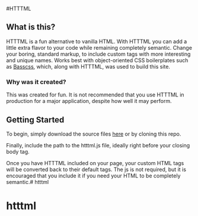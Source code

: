 #HTTTML

## What is this?

HTTTML is a fun alternative to vanilla HTML. With HTTTML you can add a little extra flavor to your code while remaining completely semantic. Change your boring, standard markup, to include custom tags with more interesting and unique names. Works best with object-oriented CSS boilerplates such as [Basscss](http://basscss.com), which, along with HTTTML, was used to build this site.

### Why was it created?

This was created for fun. It is not recommended that you use HTTTML in production for a major application, despite how well it may perform.

## Getting Started

To begin, simply download the source files [here](http://#.com) or by cloning this repo.

Finally, include the path to the htttml.js file, ideally right before your closing body tag.

Once you have HTTTML included on your page, your custom HTML tags will be converted back to their default tags. The js is not required, but it is encouraged that you include it if you need your HTML to be completely semantic.# htttml
# htttml

